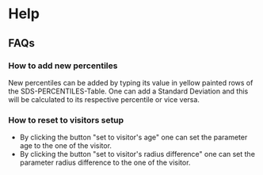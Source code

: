 # Help

## FAQs

### How to add new percentiles
New percentiles can be added by typing its value in yellow painted rows of the SDS-PERCENTILES-Table. One can add a Standard Deviation and this will be calculated to its respective percentile or vice versa.

### How to reset to visitors setup
+  By clicking the button "set to visitor's age" one can set the parameter age to the one of the visitor.
+  By clicking the button "set to visitor's radius difference" one can set the parameter radius difference to the one of the visitor.


